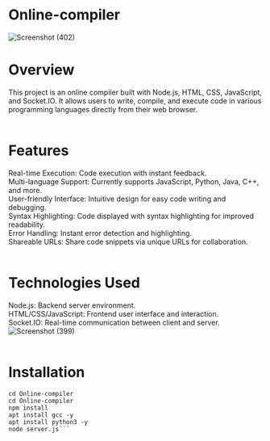 # Online-compiler
![Screenshot (402)](https://github.com/Karan-Kumar-Mishra/Online-compiler/assets/93134411/a90f18e6-c375-4e1c-8ba6-b5c0361f53f4) <br>
# Overview
This project is an online compiler built with Node.js, HTML, CSS, JavaScript, and Socket.IO. It allows users to write, compile, and execute code in various programming languages directly from their web browser.<br><br>

# Features
Real-time Execution: Code execution with instant feedback.<br>
Multi-language Support: Currently supports JavaScript, Python, Java, C++, and more. <br>
User-friendly Interface: Intuitive design for easy code writing and debugging. <br>
Syntax Highlighting: Code displayed with syntax highlighting for improved readability. <br>
Error Handling: Instant error detection and highlighting. <br>
Shareable URLs: Share code snippets via unique URLs for collaboration. <br><br>
# Technologies Used
Node.js: Backend server environment. <br>
HTML/CSS/JavaScript: Frontend user interface and interaction. <br>
Socket.IO: Real-time communication between client and server. <br>
![Screenshot (399)](https://github.com/Karan-Kumar-Mishra/Online-compiler/assets/93134411/9b7d32b3-469f-4308-be91-af266d3b6837) <br><br>

# Installation<br>
```git clone https://github.com/Karan-Kumar-Mishra/Online-compiler
cd Online-compiler
cd Online-compiler
npm install
apt install gcc -y
apt install python3 -y
node server.js```


